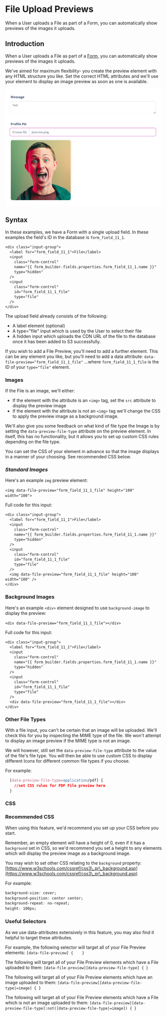 # File Upload Previews

When a User uploads a File as part of a Form, you can automatically show previews of the images it uploads.

## Introduction

When a User uploads a File as part of a [Form](https://help.siteglide.com/article/99-forms-getting-started), you can automatically show previews of the images it uploads.

We've aimed for maximum flexibility- you create the preview element with any HTML structure you like. Set the correct HTML attributes and we'll use your element to display an image preview as soon as one is available.

![](./../.gitbook/assets/image-preview.png)

## Syntax

In these examples, we have a Form with a single upload field. In these examples the field's ID in the database is `form_field_11_1`.

```liquid
<div class="input-group"> 
  <label for="form_field_11_1">File</label>
  <input 
    class="form-control" 
    name="{{ form_builder.fields.properties.form_field_11_1.name }}"  
    type="hidden"
  />
  <input 
    class="form-control" 
    id="form_field_11_1_file" 
    type="file"
  /> 
</div>
```

The upload field already consists of the following:

* A label element (optional)
* A type="file" input which is used by the User to select their file
* A hidden input which uploads the CDN URL of the file to the database once it has been added to S3 successfully.

If you wish to add a File Preview, you'll need to add a further element. This can be any element you like, but you'll need to add a data attribute: `data-file-preview="form_field_11_1_file"` ...where `form_field_11_1_file` is the ID of your `type="file"` element.

### Images

If the File is an image, we'll either:

* If the element with the attribute is an `<img>` tag, set the `src` attribute to display the preview image
* If the element with the attribute is not an `<img>` tag we'll change the CSS to apply the preview image as a background image.

We'll also give you some feedback on what kind of file type the Image is by setting the `data-preview-file-type` attribute on the preview element. In itself, this has no functionality, but it allows you to set up custom CSS rules depending on the file type.

You can set the CSS of your element in advance so that the image displays in a manner of your choosing. See recommended CSS below.

### _Standard Images_

Here's an example `img` preview element:

`<img data-file-preview="form_field_11_1_file" height="100" width="100">`

Full code for this input:

```liquid
<div class="input-group">
  <label for="form_field_11_1">File</label>
  <input
    class="form-control"
    name="{{ form_builder.fields.properties.form_field_11_1.name }}"
    type="hidden"
  />
  <input
    class="form-control"
    id="form_field_11_1_file"
    type="file"
  />
  <img data-file-preview="form_field_11_1_file" height="100" width="100" />
</div>
```

### Background Images

Here's an example `<div>` element designed to use `background-image` to display the preview:

`<div data-file-preview="form_field_11_1_file"></div>`

Full code for this input:

```liquid
<div class="input-group">
  <label for="form_field_11_1">File</label>
  <input
    class="form-control"
    name="{{ form_builder.fields.properties.form_field_11_1.name }}"
    type="hidden"
  />
  <input
    class="form-control"
    id="form_field_11_1_file"
    type="file"
  />
  <div data-file-preview="form_field_11_1_file"></div>
</div>
```

### Other File Types

With a file input, you can't be certain that an image will be uploaded. We'll check this for you by inspecting the MIME type of the file. We won't attempt to display an image preview if the MIME type is not an image.

We will however, still set the `data-preview-file-type` attribute to the value of the file's file type. You will then be able to use custom CSS to display different Icons for different common file types if you choose.

For example:

```css
  [data-preview-file-type=application/pdf] {
    //set CSS rules for PDF File preview here 
  }
```

### CSS

### Recommended CSS

When using this feature, we'd recommend you set up your CSS before you start.

Remember, an empty element will have a height of 0, even if it has a `background` set in CSS, so we'd recommend you set a height to any elements which will display the preview image as a background image.

You may wish to set other CSS relating to the `background` property: [https://www.w3schools.com/cssref/css3\_pr\_background.asp](https://www.w3schools.com/cssref/css3\_pr\_background.asp)

For example:

```css
background-size: cover;
background-position: center center;
background-repeat: no-repeat;
height: 100px;
```

### Useful Selectors

As we use data-attributes extensively in this feature, you may also find it helpful to target these attributes.

For example, the following selector will target all of your File Preview elements: `[data-file-preview] {    }`

The following will target all of your File Preview elements which have a File uploaded to them: `[data-file-preview][data-preview-file-type] { }`

The following will target all of your File Preview elements which have an image uploaded to them: `[data-file-preview][data-preview-file-type|=image] { }`

The following will target all of your File Preview elements which have a File which is not an image uploaded to them: `[data-file-preview][data-preview-file-type]:not([data-preview-file-type|=image]) { }`